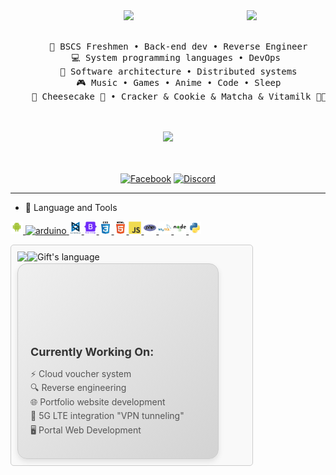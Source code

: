 <div align="center">
<img src="https://gifdb.com/images/high/anime-gojo-satoru-animated-fan-art-ssio9h1gn8oqfba3.webp" width="25%" align="right" />
<img src="https://readme-typing-svg.demolab.com?font=Inconsolata&weight=500&size=50&duration=4000&pause=300&color=A7A459&center=true&vCenter=true&multiline=true&repeat=false&random=false&width=1300&height=140&lines=Hello+hello;I'm+Dev| Xruzen%2C+a+code+ninja+in+deobfuscation%E2%9C%A9" width="70%" />
<br><br>
<pre>
    💼 BSCS Freshmen • Back-end dev • Reverse Engineer
    💻 System programming languages • DevOps 
    📖 Software architecture • Distributed systems
    🎮 Music • Games • Anime • Code • Sleep
    🐾 Cheesecake 🐰 • Cracker & Cookie & Matcha & Vitamilk 🐤🐥
</pre>
<br><br>
<img src="https://raw.githubusercontent.com/innng/innng/master/assets/kyubey.gif" height="40" />
<br><br><br>




    
[![Facebook](https://img.shields.io/badge/Facebook-%231877F2.svg?logo=Facebook&logoColor=white)](https://https://www.facebook.com/ulysses.puzon)
[![Discord](https://img.shields.io/badge/Discord-%237289DA.svg?style=flat&logo=discord&logoColor=white)](https://discordapp.com/users/546689007635922945)  
</div>

---

- 👑 Language and Tools
<p align="left"> 
    <a href="https://developer.android.com" target="_blank" rel="noreferrer"> 
        <img src="https://raw.githubusercontent.com/devicons/devicon/master/icons/android/android-original-wordmark.svg" alt="android" width="20" height="20"/> 
    </a>
    <a href="https://www.arduino.cc/" target="_blank" rel="noreferrer"> 
        <img src="https://cdn.worldvectorlogo.com/logos/arduino-1.svg" alt="arduino" width="20" height="20"/> 
    </a>
    <a href="https://backbonejs.org" target="_blank" rel="noreferrer"> 
        <img src="https://raw.githubusercontent.com/devicons/devicon/master/icons/backbonejs/backbonejs-original-wordmark.svg" alt="backbonejs" width="20" height="20"/> 
    </a>
    <a href="https://getbootstrap.com" target="_blank" rel="noreferrer"> 
        <img src="https://raw.githubusercontent.com/devicons/devicon/master/icons/bootstrap/bootstrap-plain-wordmark.svg" alt="bootstrap" width="20" height="20"/> 
    </a>
    <a href="https://www.w3schools.com/css/" target="_blank" rel="noreferrer"> 
        <img src="https://raw.githubusercontent.com/devicons/devicon/master/icons/css3/css3-original-wordmark.svg" alt="css3" width="20" height="20"/> 
    </a>
    <a href="https://www.w3.org/html/" target="_blank" rel="noreferrer"> 
        <img src="https://raw.githubusercontent.com/devicons/devicon/master/icons/html5/html5-original-wordmark.svg" alt="html5" width="20" height="20"/> 
    </a>
    <a href="https://developer.mozilla.org/en-US/docs/Web/JavaScript" target="_blank" rel="noreferrer"> 
        <img src="https://raw.githubusercontent.com/devicons/devicon/master/icons/javascript/javascript-original.svg" alt="javascript" width="20" height="20"/> 
    </a>
    <a href="https://www.php.net/" target="_blank" rel="noreferrer"> 
        <img src="https://raw.githubusercontent.com/devicons/devicon/master/icons/php/php-original.svg" alt="php" width="20" height="20"/> 
    </a>
    <a href="https://www.mysql.com/" target="_blank" rel="noreferrer"> 
        <img src="https://raw.githubusercontent.com/devicons/devicon/master/icons/mysql/mysql-original-wordmark.svg" alt="mysql" width="20" height="20"/> 
    </a>
    <a href="https://nodejs.org" target="_blank" rel="noreferrer"> 
        <img src="https://raw.githubusercontent.com/devicons/devicon/master/icons/nodejs/nodejs-original-wordmark.svg" alt="nodejs" width="20" height="20"/> 
    </a>
    <a href="https://www.python.org" target="_blank" rel="noreferrer"> 
        <img src="https://raw.githubusercontent.com/devicons/devicon/master/icons/python/python-original.svg" alt="python" width="20" height="20"/> 
    </a>
</p>

<div style="display: flex; justify-content: flex-start; align-items: flex-start;">
    <div style="border: 1px solid #ccc; border-radius: 5px; padding: 10px; background-color: #f9f9f9;">
        <img src="https://github-readme-stats.vercel.app/api?username=YlunoZup&show_icons=true&hide_border=true&theme=dark" />  

<img align="right" src="https://github-readme-stats.vercel.app/api/top-langs?username=YlunoZup&langs_count=10&show_icons=true&locale=en&layout=compact&theme=dark" alt="Gift's language" height="150px" width="350px"/>


       
  <div style="border: 1px solid #ccc; border-radius: 15px; padding: 20px; width: 280px; background: linear-gradient(135deg, #f0f0f0, #d3d3d3); box-shadow: 0 4px 8px rgba(0, 0, 0, 0.1);">
  <strong style="font-size: 18px; color: #333;">Currently Working On:</strong>
  <ul style="list-style: none; padding-left: 0; font-size: 14px; line-height: 1.6; color: #555;">
    <li>⚡ Cloud voucher system</li>
    <li>🔍 Reverse engineering</li>
    <li>🌐 Portfolio website development</li>
    <li>📶 5G LTE integration "VPN tunneling"</li>
    <li>🖥️ Portal Web Development</li>
  </ul>
</div>




